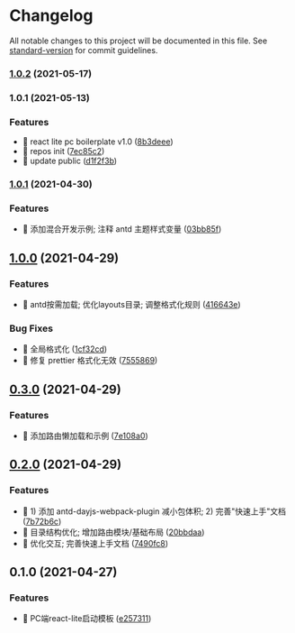 # Changelog

All notable changes to this project will be documented in this file. See [standard-version](https://github.com/conventional-changelog/standard-version) for commit guidelines.

### [1.0.2](https://github.com/wqcstrong/boilerplate/compare/v1.0.1...v1.0.2) (2021-05-17)

### 1.0.1 (2021-05-13)


### Features

* 🎸 react lite pc boilerplate v1.0 ([8b3deee](https://github.com/wqcstrong/boilerplate/commit/8b3deee45f5aca4663584ea4fcf0b52c89dd8ae9))
* 🎸 repos init ([7ec85c2](https://github.com/wqcstrong/boilerplate/commit/7ec85c28af00f4ea0c891fb3706eea84c7bf36bd))
* 🎸 update public ([d1f2f3b](https://github.com/wqcstrong/boilerplate/commit/d1f2f3b04ff2f9d79c0fd27f0faf77f7a2d8f57d))

### [1.0.1](http://gitlab.huolala.cn:56358/hll-fe/boilerplates/boilerplate-project-react-lite-pc/compare/v1.0.0...v1.0.1) (2021-04-30)


### Features

* 🎸 添加混合开发示例; 注释 antd 主题样式变量 ([03bb85f](http://gitlab.huolala.cn:56358/hll-fe/boilerplates/boilerplate-project-react-lite-pc/commit/03bb85f59b69e4c541783da33b9d416f1085c55a))

## [1.0.0](http://gitlab.huolala.cn:56358/hll-fe/boilerplates/boilerplate-project-react-lite-pc/compare/v0.3.0...v1.0.0) (2021-04-29)


### Features

* 🎸 antd按需加载; 优化layouts目录; 调整格式化规则 ([416643e](http://gitlab.huolala.cn:56358/hll-fe/boilerplates/boilerplate-project-react-lite-pc/commit/416643eb7fea278e364edb151b8372c39f9340ba))


### Bug Fixes

* 🐛 全局格式化 ([1cf32cd](http://gitlab.huolala.cn:56358/hll-fe/boilerplates/boilerplate-project-react-lite-pc/commit/1cf32cd094e19d5783a6f6a23d3e4c1619cccea3))
* 🐛 修复 prettier 格式化无效 ([7555869](http://gitlab.huolala.cn:56358/hll-fe/boilerplates/boilerplate-project-react-lite-pc/commit/7555869f28377bfae534265167bb963781dd7394))

## [0.3.0](http://gitlab.huolala.cn:56358/hll-fe/boilerplates/boilerplate-project-react-lite-pc/compare/v0.2.0...v0.3.0) (2021-04-29)


### Features

* 🎸 添加路由懒加载和示例 ([7e108a0](http://gitlab.huolala.cn:56358/hll-fe/boilerplates/boilerplate-project-react-lite-pc/commit/7e108a07533f8a0f3228d0a476531ba389aeb0c6))

## [0.2.0](http://gitlab.huolala.cn:56358/hll-fe/boilerplates/boilerplate-project-react-lite-pc/compare/v0.1.0...v0.2.0) (2021-04-29)


### Features

* 🎸 1) 添加 antd-dayjs-webpack-plugin 减小包体积; 2) 完善"快速上手"文档 ([7b72b6c](http://gitlab.huolala.cn:56358/hll-fe/boilerplates/boilerplate-project-react-lite-pc/commit/7b72b6ca36fb2c0072d9402f5ee3139311919763))
* 🎸 目录结构优化; 增加路由模块/基础布局 ([20bbdaa](http://gitlab.huolala.cn:56358/hll-fe/boilerplates/boilerplate-project-react-lite-pc/commit/20bbdaab8305c9e904fe9be4c68443006a190e75))
* 🎸 优化交互; 完善快速上手文档 ([7490fc8](http://gitlab.huolala.cn:56358/hll-fe/boilerplates/boilerplate-project-react-lite-pc/commit/7490fc853937808de669fe0d37f035a66d33f39f))

## 0.1.0 (2021-04-27)


### Features

* 🎸 PC端react-lite启动模板 ([e257311](http://gitlab.huolala.cn:56358/hll-fe/boilerplates/boilerplate-project-react-lite-pc/commit/e257311864eff851b55439d8580e4b3a23bde866))
